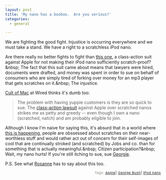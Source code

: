 ```yaml
---
layout: post
title: 'My nano has a booboo.  Are you serious?'
categories:
  - general

---
```


We are fighting the good fight.  Injustice is occurring everywhere and we must take a stand.  We have a right to a scratchless iPod nano.

Are there really no better fights to fight than <a href="http://www.digital-lifestyles.info/display_page.asp?section=business&amp;id=2707">this one</a>, a class-action suit against Apple for not making their iPod nano sufficiently scratch-proof?&#038;nbsp; The fact that this suit came about means that lawyers were hired, documents were drafted, and money was spent in order to sue on behalf of consumers who are simply tired of forking over money for an mp3 player that gets scratches on it.&#038;nbsp; The injustice.

<a href="http://blog.wired.com/cultofmac/">Cult of Mac</a> at Wired thinks it's dumb too:

<blockquote>The problem with having yuppie customers is they are so quick to sue. The  <a href="http://www.prnewswire.com/cgi-bin/stories.pl?ACCT=104&amp;STORY=/www/story/10-23-2005/0004191257&amp;EDATE=">class-action lawsuit</a> against Apple over scratched nanos strikes me as petty and greedy -- even though I own a nano (scratched, natch) and am probably eligible to join.</blockquote>

Although I know I'm naive for saying this, it's absurd that in a world where <a href="http://www.alertnet.org/thenews/newsdesk/IRIN/d008d71a7b688d992f2b5767fe2103a8.htm">this is happening,</a> people are obssessed about scratches on their near-worthless stuff and would rather act out of concern for their self-images of cool that are continually stroked (and scratched) by Jobs and co. than for something that is actually meaningful.&#038;nbsp; Citizen participation?&#038;nbsp; Wait, my nano hurts!
If you're still itching to sue, sue <a href="http://www.sfgate.com/cgi-bin/article.cgi?file=/chronicle/archive/2005/10/25/MNGUOFDELJ1.DTL">Georgie</a>.

P.S.  See what <a href="http://notmuch.blogsome.com/2005/10/25/im-just-waiting-for-the-other-ipod-to-drop/">Rosanne</a> has to say about this too.

<!-- technorati tags start --><p style="text-align:right;font-size:11px;letter-spacing:.05em;color:#808979;">Tags: <a href="http://www.technorati.com/tag/Apple" rel="tag">Apple</a><strong>|</strong> <a href="http://www.technorati.com/tag/George Bush" rel="tag">George Bush</a><strong>|</strong> <a href="http://www.technorati.com/tag/iPod nano" rel="tag">iPod nano</a></p><!-- technorati tags end -->
